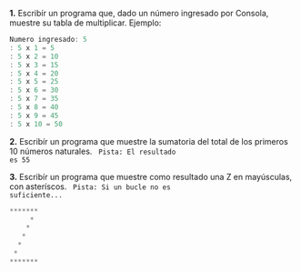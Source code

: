 **1.** Escribír un programa que, dado un número ingresado por Consola, muestre su tabla de multiplicar. Ejemplo:

```csharp
Numero ingresado: 5
: 5 x 1 = 5                                                                                      
: 5 x 2 = 10                                                                                     
: 5 x 3 = 15                                                                                     
: 5 x 4 = 20                                                                                     
: 5 x 5 = 25                                                                                     
: 5 x 6 = 30                                                                                     
: 5 x 7 = 35                                                                                     
: 5 x 8 = 40                                                                                     
: 5 x 9 = 45                                                                                     
: 5 x 10 = 50 
```

**2.** Escribír un programa que muestre la sumatoria del total de los primeros 10 números naturales. <code> Pista: El resultado es 55 </code>

**3.** Escribír un programa que muestre como resultado una Z en mayúsculas, con asteríscos. <code> Pista: Si un bucle no es suficiente... </code>

```csharp
*******                                                                                                     
     *                                                                                                      
    *                                                                                                       
   *                                                                                                        
  *                                                                                                         
 *                                                                                                       
*******
```
